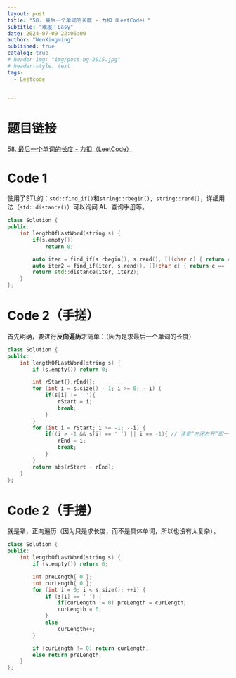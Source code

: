 ```yaml
---
layout: post
title: "58. 最后一个单词的长度 - 力扣（LeetCode）"
subtitle: "难度：Easy"
date: 2024-07-09 22:06:00
author: "WenXingming"
published: true
catalog: true
# header-img: "img/post-bg-2015.jpg"
# header-style: text
tags:
  - Leetcode


---
```


# 题目链接

[58. 最后一个单词的长度 - 力扣（LeetCode）](https://leetcode.cn/problems/length-of-last-word/description/)

# Code 1

使用了STL的：`std::find_if()`和`string::rbegin(), string::rend()`，详细用法（`std::distance()`）可以询问 AI、查询手册等。

```C++
class Solution {
public:
    int lengthOfLastWord(string s) {
        if(s.empty())
            return 0;

        auto iter = find_if(s.rbegin(), s.rend(), [](char c) { return c != ' '; }); // 找从后往前的第一个非空格
		auto iter2 = find_if(iter, s.rend(), [](char c) { return c == ' '; });	// 找从 iter 往前的第一个空格
        return std::distance(iter, iter2);
    }
};
```

# Code 2（手搓）

首先明确，要进行**反向遍历**才简单：（因为是求最后一个单词的长度）

```C++
class Solution {
public:
	int lengthOfLastWord(string s) {
		if (s.empty()) return 0;

		int rStart{},rEnd{};
		for (int i = s.size() - 1; i >= 0; --i) {
            if(s[i] != ' '){
				rStart = i;
				break;
			}
		}
		for (int i = rStart; i >= -1; --i) {
            if((i > -1 && s[i] == ' ') || i == -1){	// 注意“左闭右开”即一开一闭，如果字符串s前面没空格
				rEnd = i;
				break;
			}
		}
		return abs(rStart - rEnd);
	}
};
```

# Code 2（手搓）

就是犟，正向遍历（因为只是求长度，而不是具体单词，所以也没有太复杂）。

```C++
class Solution {
public:
	int lengthOfLastWord(string s) {
		if (s.empty()) return 0;

		int preLength{ 0 };
		int curLength{ 0 };
		for (int i = 0; i < s.size(); ++i) {
			if (s[i] == ' ') {
				if(curLength != 0) preLength = curLength;
				curLength = 0;
			}
			else
				curLength++;
		}

		if (curLength != 0) return curLength;
		else return preLength;
	}
};
```
